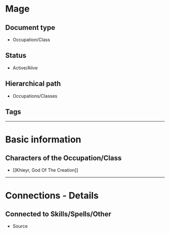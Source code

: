 # Mage

## Document type

 - Occupation/Class

## Status

 - Active/Alive

## Hierarchical path

 - Occupations/Classes

## Tags

---

# Basic information

## Characters of the Occupation/Class

 - [[Khieyr, God Of The Creation]]

---

# Connections - Details

## Connected to Skills/Spells/Other

 - Source
